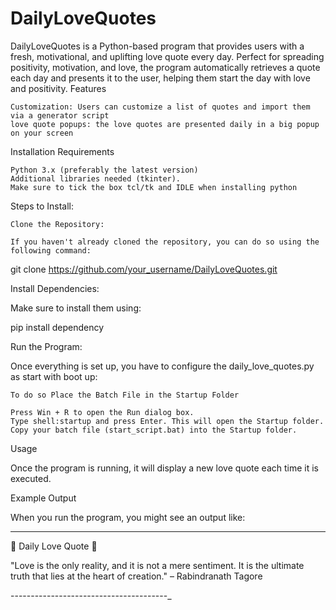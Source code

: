 # DailyLoveQuotes

DailyLoveQuotes is a Python-based program that provides users with a fresh, motivational, and uplifting love quote every day. Perfect for spreading positivity, motivation, and love, the program automatically retrieves a quote each day and presents it to the user, helping them start the day with love and positivity.
Features


    Customization: Users can customize a list of quotes and import them via a generator script
    love quote popups: the love quotes are presented daily in a big popup on your screen

Installation
Requirements

    Python 3.x (preferably the latest version)
    Additional libraries needed (tkinter).
    Make sure to tick the box tcl/tk and IDLE when installing python

Steps to Install:

    Clone the Repository:

    If you haven't already cloned the repository, you can do so using the following command:

git clone https://github.com/your_username/DailyLoveQuotes.git

Install Dependencies:

Make sure to install them using:

pip install dependency

Run the Program:

Once everything is set up, you have to configure the daily_love_quotes.py as start with boot up:

    To do so Place the Batch File in the Startup Folder

    Press Win + R to open the Run dialog box.
    Type shell:startup and press Enter. This will open the Startup folder.
    Copy your batch file (start_script.bat) into the Startup folder.

Usage

Once the program is running, it will display a new love quote each time it is executed.




Example Output

When you run the program, you might see an output like:

----------------------------------------
💖 Daily Love Quote 💖

"Love is the only reality, and it is not a mere sentiment. It is the ultimate truth that lies at the heart of creation." – Rabindranath Tagore

---------------------------------------_
